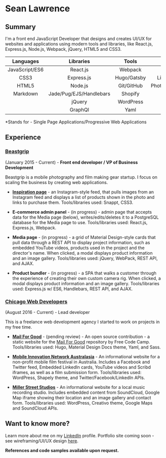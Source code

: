 # Sean Lawrence

## Summary

I'm a front end JavaScript Developer that designs and creates UI/UX for websites and applications using modern tools and libraries, like React.js, Express.js, Node.js, Webpack, jQuery, HTML5 and CSS3. 

| Languages      | Libraries               | Tools       | Misc.                 |
| :------------: | :---------------------: | :---------: | :-------------------: |
| JavaScript/ES6 | React.js                | Webpack     | SPA/PWA*              |
| CSS3           | Express.js              | Hugo/Gatsby | Linux/Mac/Windows     |
| HTML5          | Node.js                 | Git/GitHub  | Photoshop/GIMP/Moqups |
| Markdown       | Jade/Pug/EJS/Handlebars | Shopify     | Figma/Inkscape        |
|                | jQuery                  | WordPress   | REST APIs             |
|                | GraphQl                 | Yaml        | AJAX                  |

*Stands for - Single Page Applications/Progressive Web Applications

## Experience

### [Beastgrip](https://beastgrip.com)
(January 2015 - Current) - **Front end developer / VP of Business Development** 

Beastgrip is a mobile photography and film making gear startup. I focus on scaling the business by creating web applications.

* [**Inspiration page**](https://beastgrip.com/pages/inspiration) - an Instagram-style feed, that pulls images from an Instagram feed and displays a list of products shown in the photo and links to purchase them. Tools/libraries used: Snappt, CSS3.

* **E-commerce admin panel** - (in progress) - admin page that accepts data for the Media page (below), writes/edits/deletes it to a PostgreSQL database for the Media page to use. Tools/libraries used: React.js, Express.js, Webpack.

* **Media page** - (in progress) - a grid of Material Design-style cards that pull data through a REST API to display project information, such as embedded YouTube videos, products used in the project and the director's name. When clicked, a modal displays product information and an image gallery. Tools/libraries used: jQuery, WebPack, REST API, and AJAX.

* **Product bundler** - (in progress) - a SPA that walks a customer through the experience of creating their own custom camera rig. When clicked, a modal displays product information and an image gallery. Tools/libraries used: Express.js w/ ES6, Handlebars, REST API, and AJAX.

### [Chicago Web Developers](https://chicagowebdevelopers.co)
(August 2016 - Current) - Lead developer

This is a freelance web development agency I started to work on projects in my free time.

* [**Mail For Good**](https://mail-for-good.netlify.com) - (pending review) - An open source contribution - a static website for the [Mail For Good](https://github.com/freecodecamp/mail-for-good) repository by Free Code Camp. Tools/libraries used: Hugo, Material Design Docs theme, Yaml, and Sass.

* [**Mobile Innovation Network Australasia**](http://mina.pro) - An informational website for a non-profit mobile film festival in Australia. Includes a Facebook and Twitter feed, Embedded LinkedIn cards, YouTube videos and Scribd iframes, as well as a film submission form. Tools/libraries used: WordPress, Shapely theme, and Twitter/Facebook/LinkedIn APIs.

* [**Miller Street Studios**](http:millerstreetstudios.com) - An informational website for a local music recording studio. Includes embedded content from SoundCloud, Google Map iframe showing their location and an image gallery and contact form. Tools/libraries used: WordPress, Creativo theme, Google Maps and SoundCloud APIs.

## Want to know more?
Learn more about me on my [LinkedIn](https://www.linkedin.com/in/sean-lawrence-21792799/) profile. Portfolio site coming soon - see wireframing/UI/UX design [here](https://www.figma.com/file/KzrkaB45CNbULsGDmdNeMc5a/Portfolio).

**References and code samples available upon request.**